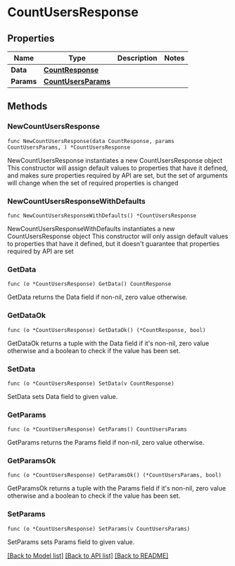 # CountUsersResponse

## Properties

Name | Type | Description | Notes
------------ | ------------- | ------------- | -------------
**Data** | [**CountResponse**](CountResponse.md) |  | 
**Params** | [**CountUsersParams**](CountUsersParams.md) |  | 

## Methods

### NewCountUsersResponse

`func NewCountUsersResponse(data CountResponse, params CountUsersParams, ) *CountUsersResponse`

NewCountUsersResponse instantiates a new CountUsersResponse object
This constructor will assign default values to properties that have it defined,
and makes sure properties required by API are set, but the set of arguments
will change when the set of required properties is changed

### NewCountUsersResponseWithDefaults

`func NewCountUsersResponseWithDefaults() *CountUsersResponse`

NewCountUsersResponseWithDefaults instantiates a new CountUsersResponse object
This constructor will only assign default values to properties that have it defined,
but it doesn't guarantee that properties required by API are set

### GetData

`func (o *CountUsersResponse) GetData() CountResponse`

GetData returns the Data field if non-nil, zero value otherwise.

### GetDataOk

`func (o *CountUsersResponse) GetDataOk() (*CountResponse, bool)`

GetDataOk returns a tuple with the Data field if it's non-nil, zero value otherwise
and a boolean to check if the value has been set.

### SetData

`func (o *CountUsersResponse) SetData(v CountResponse)`

SetData sets Data field to given value.


### GetParams

`func (o *CountUsersResponse) GetParams() CountUsersParams`

GetParams returns the Params field if non-nil, zero value otherwise.

### GetParamsOk

`func (o *CountUsersResponse) GetParamsOk() (*CountUsersParams, bool)`

GetParamsOk returns a tuple with the Params field if it's non-nil, zero value otherwise
and a boolean to check if the value has been set.

### SetParams

`func (o *CountUsersResponse) SetParams(v CountUsersParams)`

SetParams sets Params field to given value.



[[Back to Model list]](../README.md#documentation-for-models) [[Back to API list]](../README.md#documentation-for-api-endpoints) [[Back to README]](../README.md)


